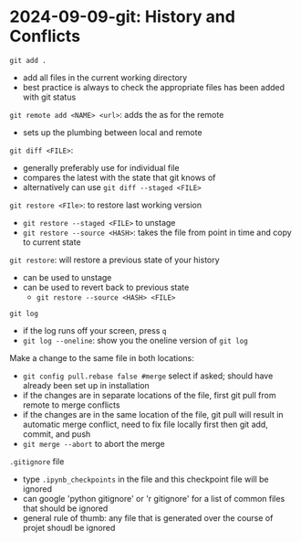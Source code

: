 # 2024-09-09-git: History and Conflicts

`git add .` 
- add all files in the current working directory
- best practice is always to check the appropriate files has been added with git status

`git remote add <NAME> <url>`: adds the <URL> as <NAME> for the remote
- sets up the plumbing between local and remote

`git diff <FILE>`: 
- generally preferably use for individual file
- compares the latest with the state that git knows of
- alternatively can use `git diff --staged <FILE>`

`git restore <FIle>`: to restore last working version
- `git restore --staged <FILE>` to unstage
- `git restore --source <HASH>`: takes the file from point in time and copy to current state

`git restore`: will restore a previous state of your history
- can be used to unstage
- can be used to revert back to previous state
    - `git restore --source <HASH> <FILE>`

`git log`
- if the log runs off your screen, press `q`
- `git log --oneline`: show you the oneline version of `git log`

Make a change to the same file in both locations:
- `git config pull.rebase false #merge` select if asked; should have already been set up in installation
- if the changes are in separate locations of the file, first git pull from remote to merge conflicts 
- if the changes are in the same location of the file, git pull will result in automatic merge conflict, need to fix file locally first then git add, commit, and push
- `git merge --abort` to abort the merge

`.gitignore` file
- type `.ipynb_checkpoints` in the file and this checkpoint file will be ignored
- can google 'python gitignore' or 'r gitignore' for a list of common files that should be ignored
- general rule of thumb: any file that is generated over the course of projet shoudl be ignored